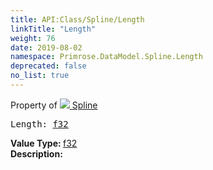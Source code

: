 ```yaml
---
title: API:Class/Spline/Length
linkTitle: "Length"
weight: 76
date: 2019-08-02
namespace: Primrose.DataModel.Spline.Length
deprecated: false
no_list: true
---
```

Property of <a href="/docs/api-reference/Class/Spline"><img src="/icons/silk/curve.png"/>&nbsp;Spline</a>
<pre class="method-declaration">
Length: <a class="type" href="/docs/api-reference/System/Primitives#single">f32</a></pre>
<b>Value Type: </b>
<a class="type" href="/docs/api-reference/System/Primitives#single">f32</a>
<br/>
<b>Description: </b>